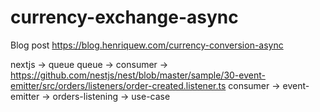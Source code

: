 # currency-exchange-async

Blog post https://blog.henriquew.com/currency-conversion-async


nextjs -> queue
queue -> consumer -> https://github.com/nestjs/nest/blob/master/sample/30-event-emitter/src/orders/listeners/order-created.listener.ts
consumer -> event-emitter -> orders-listening -> use-case
